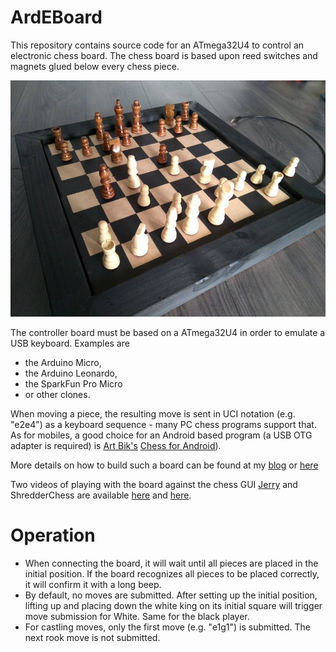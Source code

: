 # ArdEBoard

This repository contains source code for an ATmega32U4 to control an electronic chess board. The chess board is based upon reed switches and magnets  glued below every chess piece.

![ArdEBoard](https://raw.githubusercontent.com/asdfjkl/ArdEBoard/main/board_final.jpg)

The controller board must be based on a ATmega32U4 in order to emulate a USB keyboard. Examples are 
- the Arduino Micro, 
- the Arduino Leonardo, 
- the SparkFun Pro Micro 
- or other clones. 

When moving a piece, the resulting move is sent in UCI notation (e.g. "e2e4") as a keyboard sequence - many PC chess programs support that. As for mobiles, a good choice for an Android based program (a USB OTG adapter is required) is [Art Bik's](https://www.aartbik.com/android.php) [Chess for Android](https://play.google.com/store/apps/details?id=com.google.android.chess)). 

More details on how to build such a board can be found at my [blog](https://buildingjerry.wordpress.com/) or [here](https://sites.google.com/site/bergersprojects/home)

Two videos of playing with the board against the chess GUI [Jerry](https://github.com/asdfjkl/jerry) and ShredderChess are available [here](https://youtu.be/BVx8kUXQ85c) and [here](https://youtu.be/WxEr-5x00cQ).

# Operation

- When connecting the board, it will wait until all pieces are placed in the initial position. If the board recognizes all pieces to be placed correctly, it will confirm it with a long beep.
- By default, no moves are submitted. After setting up the initial position, lifting up and placing down the white king on its initial square will trigger move submission for White. Same for the black player.
- For castling moves, only the first move (e.g. "e1g1") is submitted. The next rook move is not submitted.

